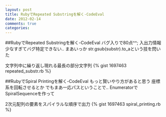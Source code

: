 ```yaml
---
layout: post
title: RubyでRepeated Substringを解く-CodeEval
date: 2012-02-14
comments: true
categories:
---
```


##RubyでRepeated Substringを解く-CodeEval
バグ入りで80点^^;
入出力情報少なすぎてバグ特定できない..
まあいっか
str.gsub(substr).to_aという技を閃いた

文字列中に繰り返し現れる最長の部分文字列
{% gist 1697463 repeated_substr.rb %}


##RubyでSpiral Printingを解く-CodeEval
もっと賢いやり方があると思う
座標系を回転させるとか
でもまあ一応パスということで..
EnumeratorでSpiralSequenceを作って

2次元配列の要素をスパイラルな順序で出力
{% gist 1697463 spiral_printing.rb %}

